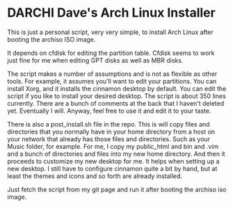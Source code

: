 # DARCHI    Dave's Arch Linux Installer

This is just a personal script, very very simple, to install Arch Linux after
booting the archiso ISO image.

It depends on cfdisk for editing the partition table.  Cfdisk seems to
work just fine for me when editing GPT disks as well as MBR disks.  

The script makes a number of assumptions and is not as flexible as other
tools.  For example, it assumes you'll want to edit your partitions.  You
can install Xorg, and it installs the cinnamon desktop by default.  You
can edit the script if you like to install your desired desktop.  The
script is about 350 lines currently.  There are a bunch of comments at
the back that I haven't deleted yet.  Eventually I will.  Anyway, feel
free to use it and edit it to your taste.  

There is also a post\_install.sh file in the repo.  This is will copy
files and directories that you normally have in your home directory from
a host on your network that already has those files and directories.
Such as your Music folder, for example.  For me, I copy my public\_html
 and bin and .vim and a bunch of directories and files into my new home
 directory.  And then it proceeds to customize my new desktop for me.  It
 helps when setting up a new desktop.  I still have to configure cinnamon
 quite a bit by hand, but at least the themes and icons and so forth are
 already installed.

Just fetch the script from my git page and run it after booting the archiso iso
image.
